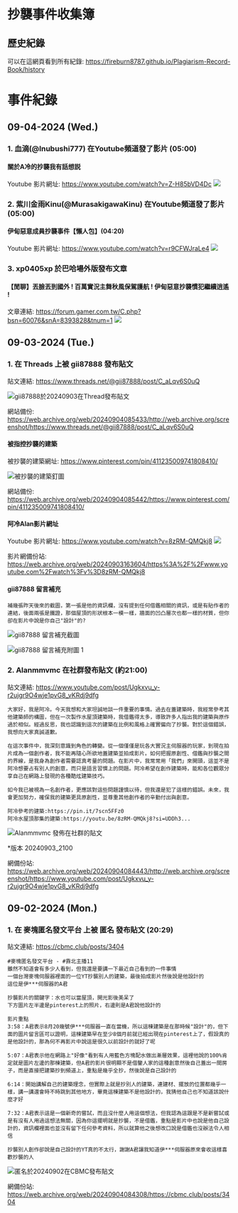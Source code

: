 # 抄襲事件收集簿


## 歷史紀錄

可以在這網頁看到所有紀錄: 
https://fireburn8787.github.io/Plagiarism-Record-Book/history


# 事件紀錄

## 09-04-2024 (Wed.)


### 1. 血滴(@Inubushi777) 在Youtube頻道發了影片 (05:00)

#### 關於A冷的抄襲我有話想説

Youtube 影片網址: https://www.youtube.com/watch?v=Z-H85bVD4Dc
<a href="https://www.youtube.com/watch?v=Z-H85bVD4Dc" target="_blank">
    <img src="https://raw.githubusercontent.com/FireBurn8787/Plagiarism-Record-Book/main/imgs/09-04-2024_Youtube_Inubushi777_Z-H85bVD4Dc_Thumbnail.jpg"/>
</a>

### 2. 紫川金雨Kinu(@MurasakigawaKinu) 在Youtube頻道發了影片 (05:00)

#### 伊甸惡意成員抄襲事件【懶人包】(04:20)

Youtube 影片網址: https://www.youtube.com/watch?v=r9CFWJraLe4
<a href="https://www.youtube.com/watch?v=r9CFWJraLe4" target="_blank">
    <img src="https://raw.githubusercontent.com/FireBurn8787/Plagiarism-Record-Book/main/imgs/09-04-2024_Youtube_MurasakigawaKinu_r9CFWJraLe4_Thumbnail.jpg"/>
</a>

### 3. xp0405xp 於巴哈場外版發布文章

#### 【閒聊】丟臉丟到國外 ! 百萬實況主舞秋風保駕護航 ! 伊甸惡意抄襲慣犯繼續逍遙 !

文章連結: https://forum.gamer.com.tw/C.php?bsn=60076&snA=8393828&tnum=1
<a href="https://forum.gamer.com.tw/C.php?bsn=60076&snA=8393828&tnum=1" target="_blank">
    <img src="https://raw.githubusercontent.com/FireBurn8787/Plagiarism-Record-Book/main/imgs/09-04-2024_Gamer_60076_8393828.png"/>
</a>

## 09-03-2024 (Tue.)


### 1. 在 Threads 上被 gii87888 發布貼文

貼文連結: https://www.threads.net/@gii87888/post/C_aLqv6S0uQ

![gii87888於20240903在Thread發布貼文](https://raw.githubusercontent.com/FireBurn8787/Plagiarism-Record-Book/main/imgs/09-03-2024_Thread_gii87888_C_aLqv6S0uQ.png)

網站備份: https://web.archive.org/web/20240904085433/http://web.archive.org/screenshot/https://www.threads.net/@gii87888/post/C_aLqv6S0uQ

#### 被指控抄襲的建築

被抄襲的建築網址: https://www.pinterest.com/pin/411235009741808410/

![被抄襲的建築釘圖](https://raw.githubusercontent.com/FireBurn8787/Plagiarism-Record-Book/main/imgs/09-03-2024_Pinterest_Jottape033_411235009741808410.png)

網站備份: https://web.archive.org/web/20240904085442/https://www.pinterest.com/pin/411235009741808410/

#### 阿冷Alan影片網址

Youtube 影片網址: https://www.youtube.com/watch?v=8zRM-QMQkj8
<a href="https://www.youtube.com/watch?v=8zRM-QMQkj8" target="_blank">
    <img src="https://raw.githubusercontent.com/FireBurn8787/Plagiarism-Record-Book/main/imgs/08-31-2024_Youtube_Alanmmvmc_8zRM-QMQkj8_Thumbnail.jpg"/>
</a>

影片網備份站: https://web.archive.org/web/20240903163604/https%3A%2F%2Fwww.youtube.com%2Fwatch%3Fv%3D8zRM-QMQkj8

#### gii87888 留言補充

```
補幾張昨天後來的截圖，第一張是他的資訊欄，沒有提到任何借鑑相關的資訊，或是有貼作者的連結，後面兩張是鐵證，那個屋頂的形狀根本一模一樣，牆面的凹凸層次也都一樣的材質，但你卻在影片中說是你自己"設計"的?
```

![gii87888 留言補充截圖](https://raw.githubusercontent.com/FireBurn8787/Plagiarism-Record-Book/main/imgs/09-03-2024_Thread_gii87888_C_bxkuYzxzA.png)

![gii87888 留言補充附圖 1](https://raw.githubusercontent.com/FireBurn8787/Plagiarism-Record-Book/main/imgs/09-03-2024_Thread_gii87888_C_bxkuYzxzA_A1.png)



### 2. Alanmmvmc 在社群發布貼文 (約21:00)

貼文連結: https://www.youtube.com/post/Ugkxvu_y-r2ujgr9O4wje1pvG8_vKRdj9dfg

```
大家好，我是阿冷。今天我想和大家坦誠地談一件重要的事情。過去在蓋建築時，我經常參考其他建築師的構圖，但在一次製作水屋頂建築時，我借鑑得太多，導致許多人指出我的建築與原作過於相似。經過反思，我也認識到這次的建築在比例和風格上確實偏向了抄襲。對於這個錯誤，我想向大家真誠道歉。

在這次事件中，我深刻意識到角色的轉變。從一個僅僅是玩各大實況主伺服器的玩家，到現在拍片成為一個創作者，我不能再隨心所欲地蓋建築並拍成影片。如何把握原創性、借鑑與抄襲之間的界線，是我身為創作者需要認真考量的問題。在影片中，我常常用「我們」來開頭，這並不是阿冷想要占有別人的創意，而只是語言習慣上的問題。阿冷希望在創作建築時，能和各位觀眾分享自己在網路上發現的各種酷炫建築技巧。

如今我已被視為一名創作者，更應該對這些問題謹慎以待，但我還是犯了這樣的錯誤。未來，我會更加努力，確保我的建築更具原創性，並尊重其他創作者的辛勤付出與創意。

阿冷參考的建築:https://pin.it/7scn5FFz0
阿冷水屋頂那集的建築:https://youtu.be/8zRM-QMQkj8?si=UDDh3...
```

![Alanmmvmc 發佈在社群的貼文](https://raw.githubusercontent.com/FireBurn8787/Plagiarism-Record-Book/main/imgs/09-03-2024_Youtube_Alanmmvmc_community_Ugkxvu_y-r2ujgr9O4wje1pvG8_vKRdj9dfg_9PM_v1.png)

*版本 20240903_2100

網備份站: https://web.archive.org/web/20240904084443/http://web.archive.org/screenshot/https://www.youtube.com/post/Ugkxvu_y-r2ujgr9O4wje1pvG8_vKRdj9dfg


## 09-02-2024 (Mon.)


### 1. 在 麥塊匿名發文平台 上被 匿名 發布貼文 (20:29)

貼文連結: https://cbmc.club/posts/3404

```
#麥塊匿名發文平台 - #靠北主播11
雖然不知道會有多少人看到，但我還是要講一下最近自己看到的一件事情
一個台灣麥塊伺服器裡面的一位YT抄襲別人的建築，最後拍成影片然後說是他設計的
這位是伊***伺服器的A君

抄襲影片的關鍵字：水也可以當屋頂，開光影後美呆了
下方圖片左半邊是pinterest上的照片，右邊則是A君說他設計的

影片重點
3:58：A君表示8月20幾號伊***伺服器一直在當機，所以這棟建築是在那時候"設計"的，但下面的圖片留言區可以證明，這棟建築早在至少8個月前就已經出現在pinterest上了，假設真的是他設計的，那為何不再影片中說這是很久以前設計的就好了呢

5:07：A君表示他在網路上"好像"看到有人用藍色方塊配水做出漸層效果，這裡他說的100%肯定就是圖片左邊的那棟建築，但A君的影片很明顯不是借鑒人家的這種創意然後自己蓋出一間房子，而是直接把建築抄到頻道上，重點是幾乎全抄，然後說是自己設計的

6:14：開始講解自己的建築理念，但實際上就是抄別人的建築，連建材、擺放的位置都幾乎一樣，講一講還會時不時跳到其他地方，畢竟這棟建築不是他設計的，我猜他自己也不知道該說什麼才好

7:32：A君表示這是一個新奇的嘗試，而且沒什麼人用這個想法，但我認為這跟是不是新嘗試或是有沒有人用過這想法無關，因為你這擺明就是抄襲，不是借鑑，重點是影片中也說是他自己設計的，資訊欄裡面也並沒有留下任何參考資料，所以就算他之後想改口說是借鑑也沒辦法令人相信

抄襲別人創作卻說是自己設計的YT真的不太行，謝謝A君讓我知道伊***伺服器原來會收這樣喜歡抄襲的人
```

![匿名於20240902在CBMC發布貼文](https://raw.githubusercontent.com/FireBurn8787/Plagiarism-Record-Book/main/imgs/09-02-2024_CBMC_3404.png)

網備份站: https://web.archive.org/web/20240904084308/https://cbmc.club/posts/3404